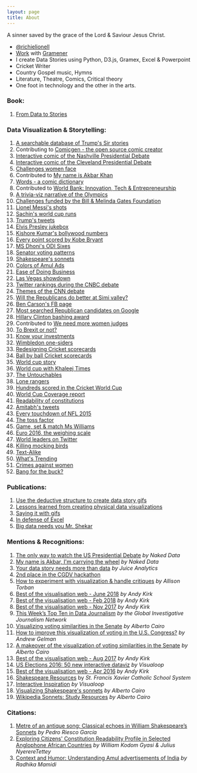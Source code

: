 ```yaml
---
layout: page
title: About
---
```


<p class="message">
  A sinner saved by the grace of the Lord &amp; Saviour Jesus Christ.
</p>

- [@richielionell](https://twitter.com/richielionell)
- [Work](https://www.linkedin.com/in/richielionell/) with [Gramener](https://gramener.com/)
- I create Data Stories using Python, D3.js, Gramex, Excel &amp; Powerpoint
- Cricket Writer
- Country Gospel music, Hymns
- Literature, Theatre, Comics, Critical theory
- One foot in technology and the other in the arts.

### Book:

1. [From Data to Stories](https://gramener.com/from-data-to-stories/)

### Data Visualization & Storytelling:

1.  [A searchable database of Trump's Sir stories](http://richielionell.github.io/president-trump-sir-stories/)
1.  Contributing to [Comicgen - the open source comic creator](https://gramener.com/comicgen/)
1.  [Interactive comic of the Nashville Presidential Debate](https://gramener.com/presidential/nashville-debate)
1.  [Interactive comic of the Cleveland Presidential Debate](https://gramener.com/presidential/cleveland-debate)
1.  [Challenges women face](https://gramener.com/datacomics/wbl)
1.  Contributed to [My name is Akbar Khan](https://medium.com/@Gramener/my-name-is-akbar-khan-4b43799240d4)
1.  [Words - a comic dictionary](https://gramener.com/words/)
1.  Contributed to [World Bank: Innovation, Tech & Entrepreneurship](https://tcdata360.worldbank.org/stories/tech-entrepreneurship/)
1.  [A trivia-viz narrative of the Olympics](https://gramener.com/olympics/)
1.  [Challenges funded by the Bill & Melinda Gates Foundation](https://gramener.com/playground/dataportraits/bmg)
1.  [Lionel Messi's shots](https://gramener.com/dataportraits/messi)
1.  [Sachin's world cup runs](https://gramener.com/dataportraits/sachin)
1.  [Trump's tweets](https://gramener.com/trumptweets/)
1.  [Elvis Presley jukebox](https://gramener.com/blog/posts?post=08-16-2017-elvis-presley.md)
1.  [Kishore Kumar's bollywood numbers](https://gramener.com/blog/posts?post=08-04-2017-kishore-kumar.md)
1.  [Every point scored by Kobe Bryant](https://gramener.com/blog/posts?post=08-26-2017-kobe-bryant.md)
1.  [MS Dhoni's ODI Sixes](https://gramener.com/dhoni/)
1.  [Senator voting patterns](https://gramener.com/senate/similarity)
1.  [Shakespeare's sonnets](https://gramener.com/shakespeare/)
1.  [Colors of Amul Ads](https://gramener.com/amul/)
1.  [Ease of Doing Business](https://gramener.com/doingbusiness/)
1.  [Las Vegas showdown](https://gramener.com/miamiherald/)
1.  [Twitter rankings during the CNBC debate](https://gramener.com/blog/posts?post=10-30-2015-cnbc-debate-twitter-reactions.md)
1.  [Themes of the CNN debate](https://gramener.com/blog/posts?post=19-09-2015-cnn-debate-the-numbers.md)
1.  [Will the Republicans do better at Simi valley?](https://gramener.com/blog/posts?post=15-09-2015-gop-debate-ready-for-cnn.md)
1.  [Ben Carson's FB page](https://gramener.com/blog/posts?post=11-12-2015-carsons-facebook-page.md)
1.  [Most searched Republican candidates on Google](https://gramener.com/blog/posts?post=09-25-2015-google-searches-cnn-debate.md)
1.  [Hillary Clinton bashing award](https://gramener.com/blog/posts?post=12-16-2015-hillary-bashing-awards-2015.md)
1.  Contributed to [We need more women judges](https://gramener.com/datacomics/comicsaugmented)
1.  [To Brexit or not?](https://gramener.com/blog/posts?post=06-25-2016-google-search-trends-brexit.md)
1.  [Know your investments](https://gramener.com/blog/posts?post=16-09-2015-know-your-investment.md)
1.  [Wimbledon one-siders](https://gramener.com/blog/posts?post=06-26-2015-wimbledon-one-siders.md)
1.  [Redesigning Cricket scorecards](https://gramener.com/blog/posts?post=01-29-2016-redesigning-cricket-scorecards.md)
1.  [Ball by ball Cricket scorecards](https://gramener.com/wcscorecards/)
1.  [World cup story](https://gramener.com/worldcupstory/)
1.  [World cup with Khaleej Times](https://gramener.com/wc2015/latest)
1.  [The Untouchables](https://gramener.com/wc2015/untouchables)
1.  [Lone rangers](https://gramener.com/wc2015/lonerangers)
1.  [Hundreds scored in the Cricket World Cup](https://gramener.com/worldcuphundreds/)
1.  [World Cup Coverage report](https://gramener.com/ktimescricket/)
1.  [Readability of constitutions](https://gramener.com/readability/)
1.  [Amitabh's tweets](https://gramener.com/amitabh/)
1.  [Every touchdown of NFL 2015](https://gramener.com/nfl/)
1.  [The toss factor](https://twitter.com/richielionell/status/1138298954762805249)
1.  [Game, set & match Ms Williams](https://gramener.com/blog/posts?post=07-06-2015-killing-mocking-birds.md)
1.  [Euro 2016, the weighing scale](https://gramener.com/blog/posts?post=06-17-2016-euro-2016-weighty-matters.md)
1.  [World leaders on Twitter](https://gramener.com/blog/posts?post=06-08-2016-world-leaders-on-twitter.md)
1.  [Killing mocking birds](https://gramener.com/blog/posts?post=07-06-2015-killing-mocking-birds.md)
1.  [Text-Alike](https://gramener.com/textalike/)
1.  [What's Trending](https://gramener.com/whatstrending/)
1.  [Crimes against women](https://gramener.com/mshuddle/demography)
1.  [Bang for the buck?](https://gramener.com/nba/)

### Publications:

1. [Use the deductive structure to create data story gifs](https://blog.gramener.com/create-data-story-gifs/)
1.  [Lessons learned from creating physical data visualizations](https://medium.com/nightingale/lessons-learned-from-creating-physical-data-visualizations-f7dac506f17b)
1.  [Saying it with gifs](https://blog.gramener.com/how-to-create-gifs-as-stories/)
1.  [In defense of Excel](https://blog.gramener.com/open-your-excel-application-and-plead-for-forgiveness/)
1.  [Big data needs you Mr. Shekar](https://gramener.com/blog/posts?post=07-24-2015-big-data-needs-you-mr-shekar.md)

### Mentions & Recognitions:

1.  [The only way to watch the US Presidential Debate](https://nakeddata.org/2020/10/30/the-only-way-to-watch-the-us-presidential-debate/) *by Naked Data*
1.  [My name is Akbar, I'm carrying the wheel](https://nakeddata.org/2019/11/15/my-name-is-akbar-im-carrying-the-wheel/) *by Naked Data*
1.  [Your data story needs more than data](https://www.juiceanalytics.com/writing/your-data-story-needs-to-be-more-than-data) *by Juice Analytics*
1.  [2nd place in the CGDV hackathon](https://www.centerforglobaldata.org/visual?id=273)
1.  [How to experiment with visualization & handle critiques](https://dataviztoday.com/shownotes/36) *by Allison Torban*
1.  [Best of the visualisation web - June 2018](https://www.visualisingdata.com/2018/09/best-of-the-visualisation-web-june-2018/) *by Andy Kirk*
1.  [Best of the visualisation web - Feb 2018](https://www.visualisingdata.com/2018/05/best-visualisation-web-february-2018/) *by Andy Kirk*
1.  [Best of the visualisation web - Nov 2017](https://www.visualisingdata.com/2017/12/best-visualisation-web-november-2017/) *by Andy Kirk*
1.  [This Week’s Top Ten in Data Journalism](https://gijn.org/2017/12/07/this-weeks-top-ten-in-data-journalism-7/) *by the Global Investigative Journalism Network*
1.  [Visualizing voting similarities in the Senate](http://www.thefunctionalart.com/2017/11/visualizing-voting-similarities-in.html) *by Alberto Cairo*
1.  [How to improve this visualization of voting in the U.S. Congress?](https://statmodeling.stat.columbia.edu/2017/11/29/improve-visualization-voting-u-s-congress/) *by Andrew Gelman*
1.  [A makeover of the visualization of voting similarities in the Senate](http://www.thefunctionalart.com/2017/12/a-makeover-of-similarities-in-senate.html) *by Alberto Cairo*
1.  [Best of the visualisation web - Aug 2017](https://www.visualisingdata.com/2017/10/best-visualisation-web-august-2017/) *by Andy Kirk*
1.  [US Elections 2016: 50 new interactive dataviz](http://visualoop.com/blog/97898/us-elections-2016-50-more-interactive-visualizations-to-explore) *by Visualoop*
1.  [Best of the visualisation web - Apr 2016](https://www.visualisingdata.com/2016/06/best-visualisation-web-april-2016/) *by Andy Kirk*
1.  [Shakespeare Resources](https://xaviercatholicschools.learning.powerschool.com/jwalter/honorsenglish10-term3/cms_page/view/24256521) by *St. Francis Xavier Catholic School System*
1.  [Interactive Inspiration](http://visualoop.com/blog/94849/interactive-inspiration-164) *by Visualoop*
1.  [Visualizing Shakespeare's sonnets](http://www.thefunctionalart.com/2016/04/visualizing-shakespeares-sonnets.html) *by Alberto Cairo*
1.  [Wikipedia Sonnets: Study Resources](https://en.wikipedia.org/wiki/Shakespeare%27s_sonnets#Study_resources) *by Alberto Cairo*


### Citations:

1.  [Metre of an antique song: Classical echoes in William Shakespeare’s Sonnets](https://dialnet.unirioja.es/servlet/articulo?codigo=7239985) *by Pedro Riesco García*
1.  [Exploring Citizens' Constitution Readability Profile in Selected Anglophone African Countries](http://journals.covenantuniversity.edu.ng/index.php/cjoc/article/view/1621) *by William Kodom Gyasi & Julius NyerereTettey*
1.  [Context and Humor: Understanding Amul advertisements of India](https://arxiv.org/ftp/arxiv/papers/1804/1804.05398.pdf) *by Radhika Mamidi*